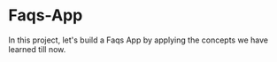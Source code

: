 # Faqs-App
In this project, let's build a Faqs App by applying the concepts we have learned till now.
